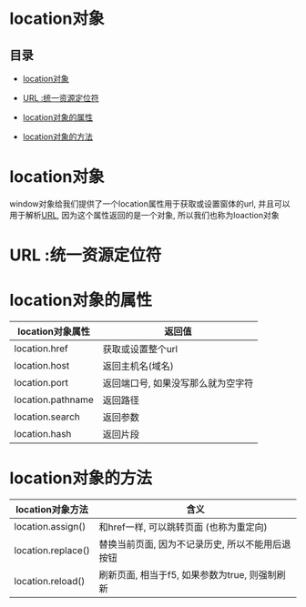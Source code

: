 # location对象

## 目录

*   [location对象](#location对象-1)

*   [URL :统一资源定位符](#url-统一资源定位符)

*   [location对象的属性](#location对象的属性)

*   [location对象的方法](#location对象的方法)

# location对象

window对象给我们提供了一个location属性用于获取或设置窗体的url, 并且可以用于解析[URL](../URL/URL.md "URL"), 因为这个属性返回的是一个对象, 所以我们也称为loaction对象

# URL :统一资源定位符

# location对象的属性

| location对象属性      | 返回值                |
| ----------------- | ------------------ |
| location.href     | 获取或设置整个url         |
| location.host     | 返回主机名(域名)          |
| location.port     | 返回端口号, 如果没写那么就为空字符 |
| location.pathname | 返回路径               |
| location.search   | 返回参数               |
| location.hash     | 返回片段               |

# location对象的方法

| location对象方法       | 含义                            |
| ------------------ | ----------------------------- |
| location.assign()  | 和href一样, 可以跳转页面 (也称为重定向)      |
| location.replace() | 替换当前页面, 因为不记录历史, 所以不能用后退按钮    |
| location.reload()  | 刷新页面, 相当于f5, 如果参数为true, 则强制刷新 |
